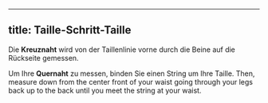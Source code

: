 ***

## title: Taille-Schritt-Taille

Die **Kreuznaht** wird von der Taillenlinie vorne durch die Beine auf die Rückseite gemessen.

Um Ihre **Quernaht** zu messen, binden Sie einen String um Ihre Taille. Then, measure down from the center front of your waist going through your legs back up to the back until you meet the string at your waist.
